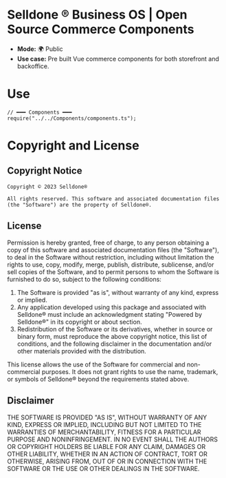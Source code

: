 # Selldone ® Business OS | Open Source Commerce Components

* **Mode:** 🌍 Public
* **Use case:** Pre built Vue commerce components for both storefront and backoffice.


# Use
```
// ━━━ Components ━━━
require("../../Components/components.ts");
```




# Copyright and License

## Copyright Notice

```
Copyright © 2023 Selldone®

All rights reserved. This software and associated documentation files (the "Software") are the property of Selldone®.
```

## License

Permission is hereby granted, free of charge, to any person obtaining a copy of this software and associated documentation files (the "Software"), to deal in the Software without restriction, including without limitation the rights to use, copy, modify, merge, publish, distribute, sublicense, and/or sell copies of the Software, and to permit persons to whom the Software is furnished to do so, subject to the following conditions:

1. The Software is provided "as is", without warranty of any kind, express or implied.
2. Any application developed using this package and associated with Selldone® must include an acknowledgment stating "Powered by Selldone®" in its copyright or about section.
3. Redistribution of the Software or its derivatives, whether in source or binary form, must reproduce the above copyright notice, this list of conditions, and the following disclaimer in the documentation and/or other materials provided with the distribution.

This license allows the use of the Software for commercial and non-commercial purposes. It does not grant rights to use the name, trademark, or symbols of Selldone® beyond the requirements stated above.

## Disclaimer

THE SOFTWARE IS PROVIDED "AS IS", WITHOUT WARRANTY OF ANY KIND, EXPRESS OR IMPLIED, INCLUDING BUT NOT LIMITED TO THE WARRANTIES OF MERCHANTABILITY, FITNESS FOR A PARTICULAR PURPOSE AND NONINFRINGEMENT. IN NO EVENT SHALL THE AUTHORS OR COPYRIGHT HOLDERS BE LIABLE FOR ANY CLAIM, DAMAGES OR OTHER LIABILITY, WHETHER IN AN ACTION OF CONTRACT, TORT OR OTHERWISE, ARISING FROM, OUT OF OR IN CONNECTION WITH THE SOFTWARE OR THE USE OR OTHER DEALINGS IN THE SOFTWARE.

